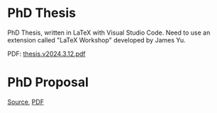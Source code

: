 # PhD Thesis
PhD Thesis, written in LaTeX with Visual Studio Code. Need to use an extension called "LaTeX Workshop" developed by James Yu.

PDF: [thesis.v2024.3.12.pdf](https://caitaozhan.github.io/file/thesis.v2024.3.12.pdf)

# PhD Proposal
[Source](https://github.com/caitaozhan/phd.thesis/releases/tag/phd.thesis.proposal), [PDF](https://caitaozhan.github.io/file/thesis-proposal.pdf)



